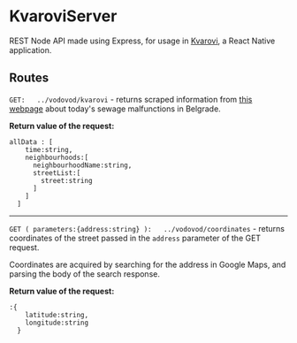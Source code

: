 # KvaroviServer
REST Node API made using Express, for usage in [Kvarovi](https://github.com/Marko590/Kvarovi), a React Native application.

## Routes

`GET:   ../vodovod/kvarovi` - returns scraped information from [this webpage](https://www.bvk.rs/kvarovi-na-mrezi/) about today's sewage malfunctions in Belgrade.  


**Return value of the request:**
```
allData : [
    time:string,
    neighbourhoods:[
      neighbourhoodName:string,
      streetList:[
        street:string
      ]
    ]
  ]
```
___
`GET ( parameters:{address:string} ):   ../vodovod/coordinates` - returns coordinates of the street passed in the `address` parameter of the GET request.

Coordinates are acquired by searching for the address in Google Maps, and parsing the body of the search response.

**Return value of the request:**
```
:{
    latitude:string,
    longitude:string
  }
```
